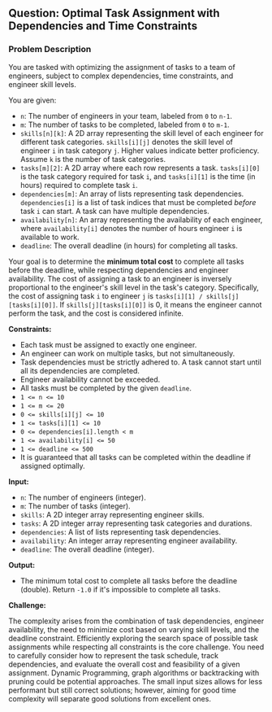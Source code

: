## Question: Optimal Task Assignment with Dependencies and Time Constraints

### Problem Description

You are tasked with optimizing the assignment of tasks to a team of engineers, subject to complex dependencies, time constraints, and engineer skill levels.

You are given:

*   `n`: The number of engineers in your team, labeled from `0` to `n-1`.
*   `m`: The number of tasks to be completed, labeled from `0` to `m-1`.
*   `skills[n][k]`: A 2D array representing the skill level of each engineer for different task categories. `skills[i][j]` denotes the skill level of engineer `i` in task category `j`. Higher values indicate better proficiency. Assume `k` is the number of task categories.
*   `tasks[m][2]`: A 2D array where each row represents a task. `tasks[i][0]` is the task category required for task `i`, and `tasks[i][1]` is the time (in hours) required to complete task `i`.
*   `dependencies[m]`: An array of lists representing task dependencies. `dependencies[i]` is a list of task indices that must be completed *before* task `i` can start. A task can have multiple dependencies.
*   `availability[n]`: An array representing the availability of each engineer, where `availability[i]` denotes the number of hours engineer `i` is available to work.
*   `deadline`: The overall deadline (in hours) for completing all tasks.

Your goal is to determine the **minimum total cost** to complete all tasks before the deadline, while respecting dependencies and engineer availability. The cost of assigning a task to an engineer is inversely proportional to the engineer's skill level in the task's category. Specifically, the cost of assigning task `i` to engineer `j` is `tasks[i][1] / skills[j][tasks[i][0]]`. If `skills[j][tasks[i][0]]` is 0, it means the engineer cannot perform the task, and the cost is considered infinite.

**Constraints:**

*   Each task must be assigned to exactly one engineer.
*   An engineer can work on multiple tasks, but not simultaneously.
*   Task dependencies must be strictly adhered to. A task cannot start until all its dependencies are completed.
*   Engineer availability cannot be exceeded.
*   All tasks must be completed by the given `deadline`.
*   `1 <= n <= 10`
*   `1 <= m <= 20`
*   `0 <= skills[i][j] <= 10`
*   `1 <= tasks[i][1] <= 10`
*   `0 <= dependencies[i].length < m`
*   `1 <= availability[i] <= 50`
*   `1 <= deadline <= 500`
*   It is guaranteed that all tasks can be completed within the deadline if assigned optimally.

**Input:**

*   `n`: The number of engineers (integer).
*   `m`: The number of tasks (integer).
*   `skills`: A 2D integer array representing engineer skills.
*   `tasks`: A 2D integer array representing task categories and durations.
*   `dependencies`: A list of lists representing task dependencies.
*   `availability`: An integer array representing engineer availability.
*   `deadline`: The overall deadline (integer).

**Output:**

*   The minimum total cost to complete all tasks before the deadline (double). Return `-1.0` if it's impossible to complete all tasks.

**Challenge:**

The complexity arises from the combination of task dependencies, engineer availability, the need to minimize cost based on varying skill levels, and the deadline constraint. Efficiently exploring the search space of possible task assignments while respecting all constraints is the core challenge. You need to carefully consider how to represent the task schedule, track dependencies, and evaluate the overall cost and feasibility of a given assignment. Dynamic Programming, graph algorithms or backtracking with pruning could be potential approaches. The small input sizes allows for less performant but still correct solutions; however, aiming for good time complexity will separate good solutions from excellent ones.
